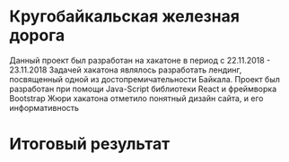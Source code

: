 # Кругобайкальская железная дорога
Данный проект был разработан на хакатоне в период с 22.11.2018 - 23.11.2018
Задачей хакатона являлось разработать лендинг, посвященный одной из достопремичательности Байкала.
Проект был разработан при помощи Java-Script библиотеки React и фреймворка Bootstrap
Жюри хакатона отметило понятный дизайн сайта, и его информативность
# Итоговый результат
